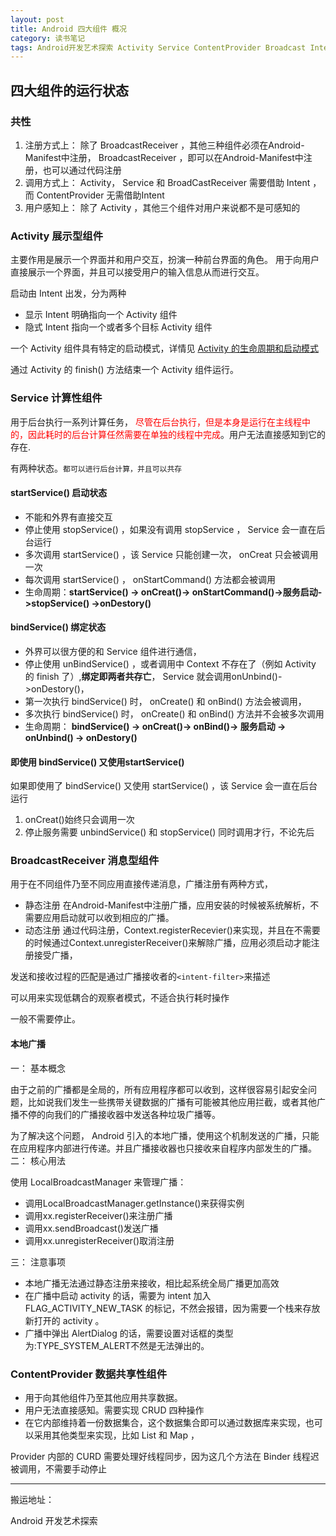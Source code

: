 ```yaml
---
layout: post
title: Android 四大组件 概况
category: 读书笔记
tags: Android开发艺术探索 Activity Service ContentProvider Broadcast IntentService
---
```


<!-- * content -->
<!-- {:toc} -->

## 四大组件的运行状态
### 共性
1. 注册方式上： 除了 BroadcastReceiver ，其他三种组件必须在Android-Manifest中注册， BroadcastReceiver ，即可以在Android-Manifest中注册，也可以通过代码注册
2. 调用方式上： Activity， Service 和 BroadCastReceiver 需要借助 Intent ，而 ContentProvider 无需借助Intent
3. 用户感知上： 除了 Activity ，其他三个组件对用户来说都不是可感知的

### Activity 展示型组件
主要作用是展示一个界面并和用户交互，扮演一种前台界面的角色。
用于向用户直接展示一个界面，并且可以接受用户的输入信息从而进行交互。

启动由 Intent 出发，分为两种
* 显示 Intent 明确指向一个 Activity 组件
* 隐式 Intent 指向一个或者多个目标 Activity 组件

一个 Activity 组件具有特定的启动模式，详情见  [Activity 的生命周期和启动模式](../../../../2018/03/17/Activity-lifecycle-task)

通过 Activity 的 finish() 方法结束一个 Activity 组件运行。


### Service 计算性组件
用于后台执行一系列计算任务，<font color="#ff000" > 尽管在后台执行，但是本身是运行在主线程中 的，因此耗时的后台计算任然需要在单独的线程中完成</font>。用户无法直接感知到它的存在.

有两种状态。`都可以进行后台计算，并且可以共存`
#### startService() 启动状态
* 不能和外界有直接交互
* 停止使用 stopService() ，如果没有调用 stopService ， Service 会一直在后台运行
* 多次调用 startService() ，该 Service 只能创建一次， onCreat 只会被调用一次
* 每次调用 startService() ， onStartCommand() 方法都会被调用
* 生命周期：**startService() -> onCreat()->  onStartCommand()->服务启动->stopService() ->onDestory()**
#### bindService() 绑定状态
 * 外界可以很方便的和 Service 组件进行通信，
 * 停止使用 unBindService() ，或者调用中 Context 不存在了（例如 Activity 的 finish 了）,**绑定即两者共存亡**， Service 就会调用onUnbind()->onDestory()，
 * 第一次执行 bindService() 时， onCreate() 和 onBind() 方法会被调用，
 * 多次执行 bindService() 时， onCreate() 和 onBind() 方法并不会被多次调用
 * 生命周期： **bindService() -> onCreat()-> onBind()-> 服务启动 -> onUnbind() -> onDestory()**

#### 即使用 bindService() 又使用startService()
如果即使用了 bindService() 又使用 startService() ，该 Service 会一直在后台运行
1. onCreat()始终只会调用一次
2. 停止服务需要 unbindService() 和 stopService() 同时调用才行，不论先后



### BroadcastReceiver  消息型组件
用于在不同组件乃至不同应用直接传递消息，广播注册有两种方式，
* 静态注册  在Android-Manifest中注册广播，应用安装的时候被系统解析，不需要应用启动就可以收到相应的广播。
* 动态注册  通过代码注册，Context.registerRecevier()来实现，并且在不需要的时候通过Context.unregisterReceiver()来解除广播，应用必须启动才能注册接受广播，

发送和接收过程的匹配是通过广播接收者的`<intent-filter>`来描述

可以用来实现低耦合的观察者模式，不适合执行耗时操作

一般不需要停止。

#### 本地广播
一：  基本概念

由于之前的广播都是全局的，所有应用程序都可以收到，这样很容易引起安全问题，比如说我们发生一些携带关键数据的广播有可能被其他应用拦截，或者其他广播不停的向我们的广播接收器中发送各种垃圾广播等。

为了解决这个问题， Android 引入的本地广播，使用这个机制发送的广播，只能在应用程序内部进行传递。并且广播接收器也只接收来自程序内部发生的广播。
二：  核心用法

使用 LocalBroadcastManager 来管理广播：
* 调用LocalBroadcastManager.getInstance()来获得实例
* 调用xx.registerReceiver()来注册广播
* 调用xx.sendBroadcast()发送广播
* 调用xx.unregisterReceiver()取消注册

三：  注意事项

* 本地广播无法通过静态注册来接收，相比起系统全局广播更加高效
* 在广播中启动 activity 的话，需要为 intent 加入 FLAG_ACTIVITY_NEW_TASK 的标记，不然会报错，因为需要一个栈来存放新打开的 activity 。
* 广播中弹出 AlertDialog 的话，需要设置对话框的类型为:TYPE_SYSTEM_ALERT不然是无法弹出的。

### ContentProvider  数据共享性组件
* 用于向其他组件乃至其他应用共享数据。
* 用户无法直接感知。需要实现 CRUD 四种操作
* 在它内部维持着一份数据集合，这个数据集合即可以通过数据库来实现，也可以采用其他类型来实现，比如 List 和 Map ，
<!-- * content -->Provider 内部的 CURD 需要处理好线程同步，因为这几个方法在 Binder 线程迟被调用，不需要手动停止


---
搬运地址：    

Android 开发艺术探索
